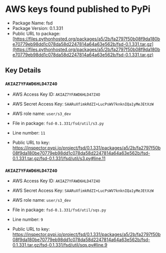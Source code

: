 # AWS keys found published to PyPi

* Package Name: fsd
* Package Version: 0.1.331
* Public URL to package: [https://files.pythonhosted.org/packages/a5/2b/fa2797f50b08f9da180be70779eb98dd1c078da58d2247814a64a63e562b/fsd-0.1.331.tar.gz](https://files.pythonhosted.org/packages/a5/2b/fa2797f50b08f9da180be70779eb98dd1c078da58d2247814a64a63e562b/fsd-0.1.331.tar.gz)

## Key Details

### `AKIAZ7YFAWD6HLD47Z4O`

* AWS Access Key ID: `AKIAZ7YFAWD6HLD47Z4O`
* AWS Secret Access Key: `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` 
* AWS role name: `user/s3_dev`
* File in package: `fsd-0.1.331/fsd/util/s3.py`
* Line number: `11`

* Public URL to key: https://inspector.pypi.io/project/fsd/0.1.331/packages/a5/2b/fa2797f50b08f9da180be70779eb98dd1c078da58d2247814a64a63e562b/fsd-0.1.331.tar.gz/fsd-0.1.331/fsd/util/s3.py#line.11



### `AKIAZ7YFAWD6HLD47Z4O`

* AWS Access Key ID: `AKIAZ7YFAWD6HLD47Z4O`
* AWS Secret Access Key: `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` 
* AWS role name: `user/s3_dev`
* File in package: `fsd-0.1.331/fsd/util/sqs.py`
* Line number: `9`

* Public URL to key: https://inspector.pypi.io/project/fsd/0.1.331/packages/a5/2b/fa2797f50b08f9da180be70779eb98dd1c078da58d2247814a64a63e562b/fsd-0.1.331.tar.gz/fsd-0.1.331/fsd/util/sqs.py#line.9


